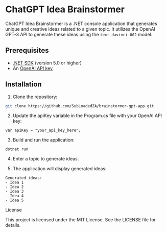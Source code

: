# ChatGPT Idea Brainstormer

ChatGPT Idea Brainstormer is a .NET console application that generates unique and creative ideas related to a given topic. It utilizes the OpenAI GPT-3 API to generate these ideas using the `text-davinci-002` model.

## Prerequisites

- [.NET SDK](https://dotnet.microsoft.com/download) (version 5.0 or higher)
- An [OpenAI API key](https://beta.openai.com/signup/)

## Installation

1. Clone the repository:

```bash
git clone https://github.com/SubLoadedZA/brainstormer-gpt-app.git
```

2. Update the apiKey variable in the Program.cs file with your OpenAI API key:

```
var apiKey = "your_api_key_here";
```

3. Build and run the application:

```
dotnet run 
```

4. Enter a topic to generate ideas.

5. The application will display generated ideas:

```
Generated ideas:
- Idea 1
- Idea 2
- Idea 3
- Idea 4
- Idea 5
```

License

This project is licensed under the MIT License. See the LICENSE file for details.
